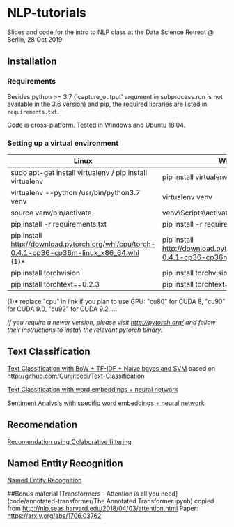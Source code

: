 # NLP-tutorials
Slides and code for the intro to NLP class at the Data Science Retreat  @ Berlin, 28 Oct 2019

## Installation

### Requirements
Besides python >= 3.7 ('capture_output' argument in subprocess.run is not available in the 3.6 version) and pip, 
the required libraries are listed in `requirements.txt`.

Code is cross-platform. Tested in Windows and Ubuntu 18.04.

### Setting up a virtual environment
Linux  | Windows
------------- | -------------
sudo apt-get install virtualenv / pip install virtualenv | pip install virtualenv
virtualenv --python /usr/bin/python3.7 venv	  | virtualenv venv
source venv/bin/activate  | venv\Scripts\activate.bat
pip install -r requirements.txt  | pip install -r requirements.txt 
pip install http://download.pytorch.org/whl/cpu/torch-0.4.1-cp36-cp36m-linux_x86_64.whl (1)* | pip install http://download.pytorch.org/whl/cpu/torch-0.4.1-cp36-cp36m-win_amd64.whl (1)*
pip install torchvision  | pip install torchvision
pip install torchtext==0.2.3  | pip install torchtext==0.2.3 

(1)* replace "cpu" in link if you plan to use GPU: "cu80" for CUDA 8, "cu90" for CUDA 9.0, "cu92" for CUDA 9.2, ...

_If you require a newer version,
please visit http://pytorch.org/ and follow their instructions to install the relevant pytorch binary._


## Text Classification 
[Text Classification with BoW + TF-IDF + Naive bayes and SVM](TextClassification.ipynb)
based on http://github.com/Gunjitbedi/Text-Classification

[Text Classification with word embeddings + neural network](TextClassificationNN.ipynb)

[Sentiment Analysis with specific word embeddings + neural network](SentimentAnalysis.ipynb)

## Recomendation 
[Recomendation using Colaborative filtering](Recomendation.ipynb)

## Named Entity Recognition 
[Named Entity Recognition](NamedEntityRecognition.ipynb)

##Bonus material
[Transformers - Attention is all you need](code/annotated-transformer/The Annotated Transformer.ipynb)
copied from http://nlp.seas.harvard.edu/2018/04/03/attention.html 
Paper: https://arxiv.org/abs/1706.03762